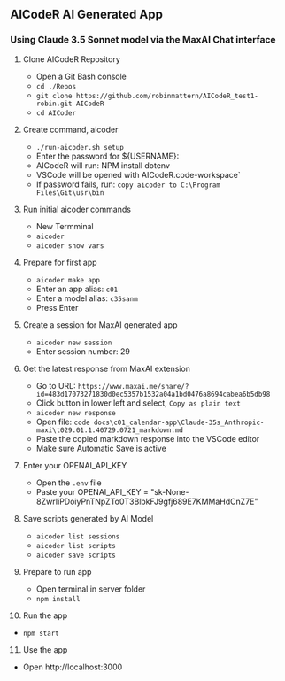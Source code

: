 

## AICodeR AI Generated App
### Using Claude 3.5 Sonnet model via the MaxAI Chat interface 

1. Clone AICodeR Repository
   - Open a Git Bash console 
   - `cd ./Repos`    
   - `git clone https://github.com/robinmattern/AICodeR_test1-robin.git AICodeR`    
   - `cd AICoder`   

2. Create command, aicoder
   - `./run-aicoder.sh setup` 
   - Enter the password for ${USERNAME}:
   - AICodeR will run: NPM install dotenv 
   - VSCode will be opened with AICodeR.code-workspace`  
   - If password fails, run: `copy aicoder to C:\Program Files\Git\usr\bin`   

3. Run initial aicoder commands
   - New Termminal
   - `aicoder`    
   - `aicoder show vars`     
   
4. Prepare for first app
   - `aicoder make app`   
   - Enter an app alias: `c01`   
   - Enter a model alias: `c35sanm`
   - Press Enter 
   
5. Create a session for MaxAI generated app 
   - `aicoder new session` 
   - Enter session number: 29 
   
6. Get the latest response from MaxAI extension
   - Go to URL: `https://www.maxai.me/share/?id=483d17073271830d0ec5357b1532a04a1bd0476a8694cabea6b5db98`   
   - Click button in lower left and select, `Copy as plain text`    
   - `aicoder new response` 
   - Open file: `code docs\c01_calendar-app\Claude-35s_Anthropic-maxi\t029.01.1.40729.0721_markdown.md` 
   - Paste the copied markdown response into the VSCode editor
   - Make sure Automatic Save is active 
<!-- - Save the file as, `c01_t020.06.2.40723.0727_markdown.md` --> 

7. Enter your OPENAI_API_KEY
   - Open the `.env` file
   - Paste your OPENAI_API_KEY = "sk-None-8ZwrIiPDoiyPnTNpZTo0T3BlbkFJ9gfj689E7KMMaHdCnZ7E" 
   
8. Save scripts generated by AI Model
   - `aicoder list sessions`  
   - `aicoder list scripts`   
   - `aicoder save scripts`  

9. Prepare to run app
   - Open terminal in server folder   
   - `npm install`

10. Run the app 
   - `npm start`

11. Use the app
   - Open http://localhost:3000
